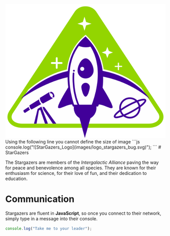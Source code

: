 <img src="images/logo_stargazers_bug.svg" alt="StarGazers Logo">
Using the following line you cannot define the size of image
```js
console.log("![StarGazers_Logo](images/logo_stargazers_bug.svg)");
```
# StarGazers

The Stargazers are members of the _Intergalactic Alliance_ paving the way for peace and benevolence among all species. They are known for their enthusiasm for science, for their love of fun, and their dedication to education.

# Communication

Stargazers are fluent in **JavaScript**, so once you connect to their network, simply type in a message into their console.

```js
console.log("Take me to your leader");
```
